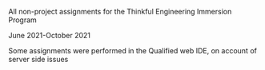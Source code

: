 All non-project assignments for the Thinkful Engineering Immersion Program

June 2021-October 2021

Some assignments were performed in the Qualified web IDE, on account of server side issues
